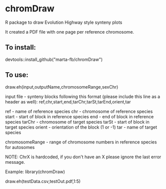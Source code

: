 # chromDraw
R package to draw Evolution Highway style synteny plots

It created a PDF file with one page per reference chromosome.

## To install:
devtools::install_github("marta-fb/chromDraw")

## To use:

draw.eh(input,outputName,chromosomeRange,sexChr)

input file - synteny blocks following this format (please include this line as a header as well):
  ref,chr,start,end,tarChr,tarSt,tarEnd,orient,tar
  
  ref - name of reference species
  chr - chromosome of reference species
  start - start of block in reference species
  end - end of block in reference species
  tarChr - chromosome of target species
  tarSt - start of block in target species
  orient - orientation of the block (1 or -1)
  tar - name of target species

chromosomeRange - range of chromosome numbers in reference species for autosomes

NOTE: ChrX is hardcoded, if you don't have an X please ignore the last error message.

Example:
library(chromDraw)

draw.eh(testData.csv,testOut.pdf,1:5)
